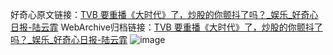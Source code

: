 好奇心原文链接：[TVB 要重播《大时代》了，炒股的你颤抖了吗？_娱乐_好奇心日报-陆云霏](https://www.qdaily.com/articles/8548.html)
WebArchive归档链接：[TVB 要重播《大时代》了，炒股的你颤抖了吗？_娱乐_好奇心日报-陆云霏](http://web.archive.org/web/20190623153122/https://www.qdaily.com/articles/8548.html)
![image](http://ww3.sinaimg.cn/large/007d5XDply1g3vdh4pcltj30u02bkb29)